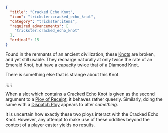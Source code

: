```json
{
  "title": "Cracked Echo Knot",
  "icon": "trickster:cracked_echo_knot",
  "category": "trickster:items",
  "required_advancements": [
    "trickster:cracked_echo_knot"
  ],
  "ordinal": 15
}
```

Found in the remnants of an ancient civilization, these [Knots](^trickster:items/knots) are broken, and yet still usable. 
They recharge naturally at only twice the rate of an Emerald Knot, but have a capacity twice that of a Diamond Knot.

There is something else that is strange about this Knot.

;;;;;

When a slot which contains a Cracked Echo Knot is given as the second argument to a [Ploy of Receipt](^trickster:ploys/message#3), 
it behaves rather queerly. Similarly, doing the same with a [Dispatch Ploy](^trickster:ploys/message#2) appears to alter *something*.


It is uncertain how exactly these two ploys interact with the Cracked Echo Knot. 
However, any attempt to make use of these oddities beyond the context of a player caster yields no results.
